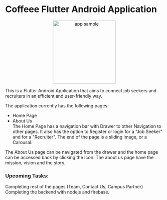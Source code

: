 # Coffeee Flutter Android Application

<p align = "center">
<img src="assets\images\coffeee_app_sample.gif" alt="app sample" width="200">
</p>

This is a Flutter Android Application that aims to connect job seekers and recruiters in an efficient and user-friendly way.

The application currently has the following pages:

- Home Page
- About Us  
The Home Page has a navigation bar with Drawer to other Navigation to other pages. It also has the option to Register or login for a "Job Seeker" and for a "Recruiter". The end of the page is a sliding image, or a Carousal.

The About Us page can be navigated from the drawer and the home page can be accessed back by clicking the Icon. The about us page have the mission, vision and the story.

### Upcoming Tasks:
Completing rest of the pages (Team, Contact Us, Campus Partner)
Completing the backend with nodejs and firebase.  

